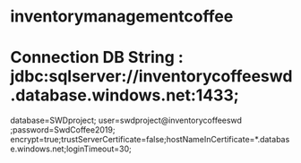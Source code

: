 # inventorymanagementcoffee
# Connection DB String : jdbc:sqlserver://inventorycoffeeswd.database.windows.net:1433;
database=SWDproject;
user=swdproject@inventorycoffeeswd
;password=SwdCoffee2019;
encrypt=true;trustServerCertificate=false;hostNameInCertificate=*.database.windows.net;loginTimeout=30;
